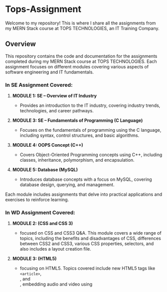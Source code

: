 # Tops-Assignment

Welcome to my repository! This is where I share all the assignments from my MERN Stack course at TOPS TECHNOLOGIES, an IT Training Company.

## Overview

This repository contains the code and documentation for the assignments completed during my MERN Stack course at TOPS TECHNOLOGIES. Each assignment focuses on different modules covering various aspects of software engineering and IT fundamentals.

### In SE Assignment Covered:

1. **MODULE 1: SE – Overview of IT Industry**
   - Provides an introduction to the IT industry, covering industry trends, technologies, and career pathways.

2. **MODULE 3: SE – Fundamentals of Programming (C Language)**
   - Focuses on the fundamentals of programming using the C language, including syntax, control structures, and basic algorithms.

3. **MODULE 4: OOPS Concept (C++)**
   - Covers Object-Oriented Programming concepts using C++, including classes, inheritance, polymorphism, and encapsulation.

4. **MODULE 5: Database (MySQL)**
   - Introduces database concepts with a focus on MySQL, covering database design, querying, and management.

Each module includes assignments that delve into practical applications and exercises to reinforce learning.

### In WD Assignment Covered:

1. **MODULE 2: (CSS and CSS 3)**
   - focused on CSS and CSS3 Q&A. This module covers a wide range of topics, including the benefits and disadvantages of CSS, differences between CSS2 and CSS3, various CSS properties, selectors, and also includes a layout creation file.

2. **MODULE 3: (HTML5)**
   - focusing on HTML5. Topics covered include new HTML5 tags like `<article>`, <section>, and <nav>, embedding audio and video using <audio> and <video> tags, the use of semantic elements to enhance the content structure, and graphic rendering with <canvas> and <svg>.
